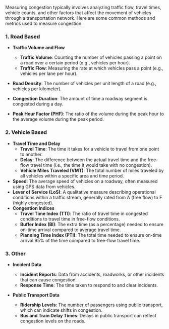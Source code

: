 Measuring congestion typically involves analyzing traffic flow, travel times, vehicle counts, and other factors that affect the movement of vehicles through a transportation network. Here are some common methods and metrics used to measure congestion:

### 1. Road Based

- **Traffic Volume and Flow**
  - **Traffic Volume**: Counting the number of vehicles passing a point on a road over a certain period (e.g., vehicles per hour).
  - **Traffic Flow**: Measuring the rate at which vehicles pass a point (e.g., vehicles per lane per hour).

- **Road Density**: The number of vehicles per unit length of a road (e.g., vehicles per kilometer).
- **Congestion Duration**: The amount of time a roadway segment is congested during a day.
- **Peak Hour Factor (PHF)**: The ratio of the volume during the peak hour to the average volume during the peak period.

### 2. Vehicle Based
- **Travel Time and Delay**
  - **Travel Time**: The time it takes for a vehicle to travel from one point to another.
  - **Delay**: The difference between the actual travel time and the free-flow travel time (i.e., the time it would take with no congestion).
  - **Vehicle Miles Traveled (VMT)**: The total number of miles traveled by all vehicles within a specific area and time period.
- **Speed**: The average speed of vehicles on a roadway, often measured using GPS data from vehicles.
- **Lever of Service (LoS)**: A qualitative measure describing operational conditions within a traffic stream, generally rated from A (free flow) to F (highly congested).
- **Congestion Indices**
  - **Travel Time Index (TTI)**: The ratio of travel time in congested conditions to travel time in free-flow conditions.
  - **Buffer Index (BI)**: The extra time (as a percentage) needed to ensure on-time arrival compared to average travel time.
  - **Planning Time Index (PTI)**: The total time needed to ensure on-time arrival 95% of the time compared to free-flow travel time.

### 3. Other

- **Incident Data**
  - **Incident Reports**: Data from accidents, roadworks, or other incidents that can cause congestion.
  - **Response Time**: The time taken to respond to and clear incidents.

- **Public Transport Data**
  - **Ridership Levels**: The number of passengers using public transport, which can indicate shifts in congestion.
  - **Bus and Train Delay Times**: Delays in public transport can reflect congestion levels on the roads.

